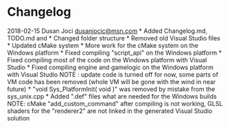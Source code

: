 # Changelog

2018-02-15 Dusan Joci <dusanjocic@msn.com>
	* Added Changelog.md, TODO.md and 
	* Changed folder structure
	* Removed old Visual Studio files
	* Updated cMake system
	* More work for the cMake system on the Windows platform
	* Fixed compiling "script_api" on the Windows platform
	* Fixed compiling most of the code on the Windows platform with Visual Studio
	* Fixed compiling engine and gamelogic on the Windows platform with Visual Studio
		NOTE : update code is turned off for now, some parts of VM code has been removed (whole VM will be gone with the wind in near future)
	* "void Sys_PlatformInit( void )" was removed by mistake from the sys_unix.cpp
	* Added ".def" files what are needed for the Windows builds
		NOTE: cMake "add_custom_command" after compiling is not working, GLSL shaders for the "renderer2" are not linked in the generated Visual Studio solution